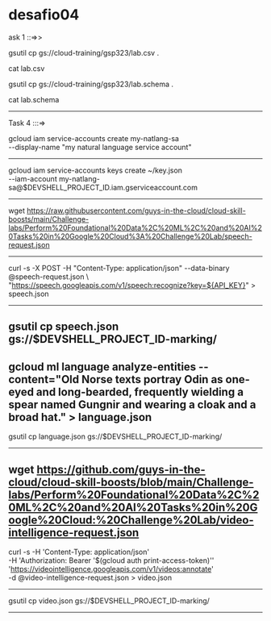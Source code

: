 # desafio04
ask 1 ::=>>

gsutil cp gs://cloud-training/gsp323/lab.csv .

cat lab.csv

gsutil cp gs://cloud-training/gsp323/lab.schema .

cat lab.schema

---------------------------------------------------------------------------------------------------------------------------------------------------------------

Task 4 :::=>

gcloud iam service-accounts create my-natlang-sa \
  --display-name "my natural language service account"
  
---------------------------------------------------------------------------------------------------------------------------------------------------------------


gcloud iam service-accounts keys create ~/key.json \
  --iam-account my-natlang-sa@$DEVSHELL_PROJECT_ID.iam.gserviceaccount.com
  
  
---------------------------------------------------------------------------------------------------------------------------------------------------------------
 
 wget https://raw.githubusercontent.com/guys-in-the-cloud/cloud-skill-boosts/main/Challenge-labs/Perform%20Foundational%20Data%2C%20ML%2C%20and%20AI%20Tasks%20in%20Google%20Cloud%3A%20Challenge%20Lab/speech-request.json

---------------------------------------------------------------------------------------------------------------------------------------------------------------

curl -s -X POST -H "Content-Type: application/json" --data-binary @speech-request.json \ 
"https://speech.googleapis.com/v1/speech:recognize?key=${API_KEY}" > speech.json

---------------------------------------------------------------------------------------------------------------------------------------------------------------

gsutil cp speech.json gs://$DEVSHELL_PROJECT_ID-marking/<changefilename>
---------------------------------------------------------------------------------------------------------------------------------------------------------------

gcloud ml language analyze-entities --content="Old Norse texts portray Odin as one-eyed and long-bearded, frequently wielding a spear named Gungnir and wearing a cloak and a broad hat." > language.json
---------------------------------------------------------------------------------------------------------------------------------------------------------------

gsutil cp language.json gs://$DEVSHELL_PROJECT_ID-marking/<changefilename>

---------------------------------------------------------------------------------------------------------------------------------------------------------------

wget https://github.com/guys-in-the-cloud/cloud-skill-boosts/blob/main/Challenge-labs/Perform%20Foundational%20Data%2C%20ML%2C%20and%20AI%20Tasks%20in%20Google%20Cloud:%20Challenge%20Lab/video-intelligence-request.json
---------------------------------------------------------------------------------------------------------------------------------------------------------------


curl -s -H 'Content-Type: application/json' \
    -H 'Authorization: Bearer '$(gcloud auth print-access-token)'' \
    'https://videointelligence.googleapis.com/v1/videos:annotate' \
    -d @video-intelligence-request.json  > video.json
    
---------------------------------------------------------------------------------------------------------------------------------------------------------------

    
 gsutil cp video.json gs://$DEVSHELL_PROJECT_ID-marking/<changefilename>


---------------------------------------------------------------------------------------------------------------------------------------------------------------
